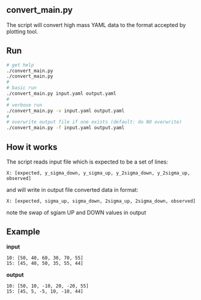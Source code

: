 ## convert_main.py

The script will convert high mass YAML data to the format accepted by plotting
tool.

## Run

```bash
# get help
./convert_main.py
./convert_main.py
#
# basic run
./convert_main.py input.yaml output.yaml
#
# verbose run
./convert_main.py -v input.yaml output.yaml
#
# overwrite output file if one exists (default: do NO overwrite)
./convert_main.py -f input.yaml output.yaml
```

## How it works

The script reads input file which is expected to be a set of lines:

    X: [expected, y_sigma_down, y_sigma_up, y_2sigma_down, y_2sigma_up, observed]

and will write in output file converted data in format:

    X: [expected, sigma_up, sigma_down, 2sigma_up, 2sigma_down, observed]

note the swap of sgiam UP and DOWN values in output

## Example

**input**

```
10: [50, 40, 60, 30, 70, 55]
15: [45, 40, 50, 35, 55, 44]
```

**output**

```
10: [50, 10, -10, 20, -20, 55]
15: [45, 5, -5, 10, -10, 44]
```
